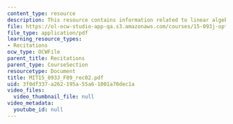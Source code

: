 ```yaml
---
content_type: resource
description: This resource contains information related to linear algebra review.
file: https://ol-ocw-studio-app-qa.s3.amazonaws.com/courses/15-093j-optimization-methods-fall-2009/3f0df337a262195a55a61001a70dec1a_MIT15_093J_F09_rec02.pdf
file_type: application/pdf
learning_resource_types:
- Recitations
ocw_type: OCWFile
parent_title: Recitations
parent_type: CourseSection
resourcetype: Document
title: MIT15_093J_F09_rec02.pdf
uid: 3f0df337-a262-195a-55a6-1001a70dec1a
video_files:
  video_thumbnail_file: null
video_metadata:
  youtube_id: null
---
```

